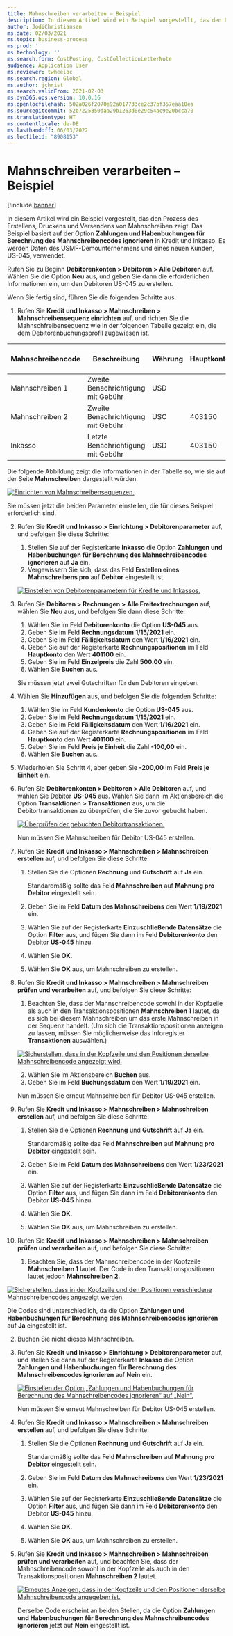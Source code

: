 ```yaml
---
title: Mahnschreiben verarbeiten – Beispiel
description: In diesem Artikel wird ein Beispiel vorgestellt, das den Prozess des Erstellens, Druckens und Versendens von Mahnschreiben zeigt.
author: JodiChristiansen
ms.date: 02/03/2021
ms.topic: business-process
ms.prod: ''
ms.technology: ''
ms.search.form: CustPosting, CustCollectionLetterNote
audience: Application User
ms.reviewer: twheeloc
ms.search.region: Global
ms.author: jchrist
ms.search.validFrom: 2021-02-03
ms.dyn365.ops.version: 10.0.16
ms.openlocfilehash: 502a026f2070e92a017733ce2c37bf357eaa10ea
ms.sourcegitcommit: 52b7225350daa29b1263d8e29c54ac9e20bcca70
ms.translationtype: HT
ms.contentlocale: de-DE
ms.lasthandoff: 06/03/2022
ms.locfileid: "8908153"
---
```

# <a name="process-collection-letters-example"></a>Mahnschreiben verarbeiten – Beispiel

[!include [banner](../../includes/banner.md)]

In diesem Artikel wird ein Beispiel vorgestellt, das den Prozess des Erstellens, Druckens und Versendens von Mahnschreiben zeigt. Das Beispiel basiert auf der Option **Zahlungen und Habenbuchungen für Berechnung des Mahnschreibencodes ignorieren** in Kredit und Inkasso. Es werden Daten des USMF-Demounternehmens und eines neuen Kunden, US-045, verwendet.

Rufen Sie zu Beginn **Debitorenkonten \> Debitoren \> Alle Debitoren** auf. Wählen Sie die Option **Neu** aus, und geben Sie dann die erforderlichen Informationen ein, um den Debitoren US-045 zu erstellen.

Wenn Sie fertig sind, führen Sie die folgenden Schritte aus.

1. Rufen Sie **Kredit und Inkasso \> Mahnschreiben \> Mahnschreibensequenz einrichten** auf, und richten Sie die Mahnschfreibensequenz wie in der folgenden Tabelle gezeigt ein, die dem Debitorenbuchungsprofil zugewiesen ist.

|     Mahnschreibencode      |     Beschreibung                           |     Währung      |     Hauptkonto        |     Gebühren in Währung     |     Minimum über        |     Zu sperrende Tage      |
|---------------------------------  |---------------------------------------    |-----------------  |-----------------------    |-------------------------- |-----------------------    |---------------------  |
|     Mahnschreiben 1         |     Zweite Benachrichtigung mit Gebühr        |     USD           |                           |     0,00                  |     0,00                  |     2                 |
|     Mahnschreiben 2         |     Zweite Benachrichtigung mit Gebühr        |     USC           |     403150                |     20.00                 |     10.00                 |     3                 |
|     Inkasso                    |     Letzte Benachrichtigung mit Gebühr         |     USD           |     403150                |     50.00                 |     100.00                |     15                |

Die folgende Abbildung zeigt die Informationen in der Tabelle so, wie sie auf der Seite **Mahnschreiben** dargestellt würden. 

[![Einrichten von Mahnschreibensequenzen.](./media/Ignore-payments-creditmemos-1.PNG)](./media/Ignore-payments-creditmemos-1.PNG)

 Sie müssen jetzt die beiden Parameter einstellen, die für dieses Beispiel erforderlich sind.

2. Rufen Sie **Kredit und Inkasso \> Einrichtung \> Debitorenparameter** auf, und befolgen Sie diese Schritte:

    1. Stellen Sie auf der Registerkarte **Inkasso** die Option **Zahlungen und Habenbuchungen für Berechnung des Mahnschreibencodes ignorieren** auf **Ja** ein.
    2. Vergewissern Sie sich, dass das Feld **Erstellen eines Mahnschreibens pro** auf **Debitor** eingestellt ist.

    [![Einstellen von Debitorenparametern für Kredite und Inkassos.](./media/Ignore-payments-creditmemos-2.PNG)](./media/Ignore-payments-creditmemos-2.PNG)

3. Rufen Sie **Debitoren \> Rechnungen \> Alle Freitextrechnungen** auf, wählen Sie **Neu** aus, und befolgen Sie dann diese Schritte:

    1. Wählen Sie im Feld **Debitorenkonto** die Option **US-045** aus.
    2. Geben Sie im Feld **Rechnungsdatum** **1/15/2021** ein.
    3. Geben Sie im Feld **Fälligkeitsdatum** den Wert **1/16/2021** ein.
    4. Geben Sie auf der Registerkarte **Rechnungspositionen** im Feld **Hauptkonto** den Wert **401100** ein.
    5. Geben Sie im Feld **Einzelpreis** die Zahl **500.00** ein.
    6. Wählen Sie **Buchen** aus.

    Sie müssen jetzt zwei Gutschriften für den Debitoren eingeben.

4. Wählen Sie **Hinzufügen** aus, und befolgen Sie die folgenden Schritte:

    1. Wählen Sie im Feld **Kundenkonto** die Option **US-045** aus.
    2. Geben Sie im Feld **Rechnungsdatum** **1/15/2021** ein.
    3. Geben Sie im Feld **Fälligkeitsdatum** den Wert **1/16/2021** ein.
    4. Geben Sie auf der Registerkarte **Rechnungspositionen** im Feld **Hauptkonto** den Wert **401100** ein.
    5. Geben Sie im Feld **Preis je Einheit** die Zahl **-100,00** ein.
    6. Wählen Sie **Buchen** aus.

5. Wiederholen Sie Schritt 4, aber geben Sie **-200,00** im Feld **Preis je Einheit** ein.
6. Rufen Sie **Debitorenkonten \> Debitoren \> Alle Debitoren** auf, und wählen Sie Debitor **US-045** aus. Wählen Sie dann im Aktionsbereich die Option **Transaktionen \> Transaktionen** aus, um die Debitortransaktionen zu überprüfen, die Sie zuvor gebucht haben.

    [![Überprüfen der gebuchten Debitortransaktionen.](./media/Ignore-payments-creditmemos-3.PNG)](./media/Ignore-payments-creditmemos-3.PNG)

    Nun müssen Sie Mahnschreiben für Debitor US-045 erstellen.

7. Rufen Sie **Kredit und Inkasso \> Mahnschreiben \> Mahnschreiben erstellen** auf, und befolgen Sie diese Schritte:

    1. Stellen Sie die Optionen **Rechnung** und **Gutschrift** auf **Ja** ein.

        Standardmäßig sollte das Feld **Mahnschreiben** auf **Mahnung pro Debitor** eingestellt sein.

    2. Geben Sie im Feld **Datum des Mahnschreibens** den Wert **1/19/2021** ein.
    3. Wählen Sie auf der Registerkarte **Einzuschließende Datensätze** die Option **Filter** aus, und fügen Sie dann im Feld **Debitorenkonto** den Debitor **US-045** hinzu.
    4. Wählen Sie **OK**.
    5. Wählen Sie **OK** aus, um Mahnschreiben zu erstellen.

8. Rufen Sie **Kredit und Inkasso \> Mahnschreiben \> Mahnschreiben prüfen und verarbeiten** auf, und befolgen Sie diese Schritte:

    1. Beachten Sie, dass der Mahnschreibencode sowohl in der Kopfzeile als auch in den Transaktionspositionen **Mahnschreiben 1** lautet, da es sich bei diesem Mahnschreiben um das erste Mahnschreiben in der Sequenz handelt. (Um sich die Transaktionspositionen anzeigen zu lassen, müssen Sie möglicherweise das Inforegister **Transaktionen** auswählen.)

   [![Sicherstellen, dass in der Kopfzeile und den Positionen derselbe Mahnschreibencode angezeigt wird.](./media/Ignore-payments-creditmemos-4.PNG)](./media/Ignore-payments-creditmemos-4.PNG)

    2. Wählen Sie im Aktionsbereich **Buchen** aus.
    3. Geben Sie im Feld **Buchungsdatum** den Wert **1/19/2021** ein.

    Nun müssen Sie erneut Mahnschreiben für Debitor US-045 erstellen.

9. Rufen Sie **Kredit und Inkasso \> Mahnschreiben \> Mahnschreiben erstellen** auf, und befolgen Sie diese Schritte:

    1. Stellen Sie die Optionen **Rechnung** und **Gutschrift** auf **Ja** ein.

        Standardmäßig sollte das Feld **Mahnschreiben** auf **Mahnung pro Debitor** eingestellt sein.

    2. Geben Sie im Feld **Datum des Mahnschreibens** den Wert **1/23/2021** ein.
    3. Wählen Sie auf der Registerkarte **Einzuschließende Datensätze** die Option **Filter** aus, und fügen Sie dann im Feld **Debitorenkonto** den Debitor **US-045** hinzu.
    4. Wählen Sie **OK**.
    5. Wählen Sie **OK** aus, um Mahnschreiben zu erstellen.

10. Rufen Sie **Kredit und Inkasso \> Mahnschreiben \> Mahnschreiben prüfen und verarbeiten** auf, und befolgen Sie diese Schritte:

    1. Beachten Sie, dass der Mahnschreibencode in der Kopfzeile **Mahnschreiben 1** lautet. Der Code in den Transaktionspositionen lautet jedoch **Mahnschreiben 2**.

   [![Sicherstellen, dass in der Kopfzeile und den Positionen verschiedene Mahnschreibencodes angezeigt werden.](./media/Ignore-payments-creditmemos-5.PNG)](./media/Ignore-payments-creditmemos-5.PNG)

  Die Codes sind unterschiedlich, da die Option **Zahlungen und Habenbuchungen für Berechnung des Mahnschreibencodes ignorieren** auf **Ja** eingestellt ist.

  2. Buchen Sie nicht dieses Mahnschreiben.

11. Rufen Sie **Kredit und Inkasso \> Einrichtung \> Debitorenparameter** auf, und stellen Sie dann auf der Registerkarte **Inkasso** die Option **Zahlungen und Habenbuchungen für Berechnung des Mahnschreibencodes ignorieren** auf **Nein** ein.

    [![Einstellen der Option „Zahlungen und Habenbuchungen für Berechnung des Mahnschreibencodes ignorieren“ auf „Nein“.](./media/Ignore-payments-creditmemos-6.PNG)](./media/Ignore-payments-creditmemos-6.PNG)

    Nun müssen Sie erneut Mahnschreiben für Debitor US-045 erstellen.

12. Rufen Sie **Kredit und Inkasso \> Mahnschreiben \> Mahnschreiben erstellen** auf, und befolgen Sie diese Schritte:

    1. Stellen Sie die Optionen **Rechnung** und **Gutschrift** auf **Ja** ein.

        Standardmäßig sollte das Feld **Mahnschreiben** auf **Mahnung pro Debitor** eingestellt sein.

    2. Geben Sie im Feld **Datum des Mahnschreibens** den Wert **1/23/2021** ein.
    3. Wählen Sie auf der Registerkarte **Einzuschließende Datensätze** die Option **Filter** aus, und fügen Sie dann im Feld **Debitorenkonto** den Debitor **US-045** hinzu.
    4. Wählen Sie **OK**.
    5. Wählen Sie **OK** aus, um Mahnschreiben zu erstellen.

13. Rufen Sie **Kredit und Inkasso \> Mahnschreiben \> Mahnschreiben prüfen und verarbeiten** auf, und beachten Sie, dass der Mahnschreibencode sowohl in der Kopfzeile als auch in den Transaktionspositionen **Mahnschreiben 2** lautet.

    [![Erneutes Anzeigen, dass in der Kopfzeile und den Positionen derselbe Mahnschreibencode angegeben ist.](./media/Ignore-payments-creditmemos-7.PNG)](./media/Ignore-payments-creditmemos-7.PNG)

    Derselbe Code erscheint an beiden Stellen, da die Option **Zahlungen und Habenbuchungen für Berechnung des Mahnschreibencodes ignorieren** jetzt auf **Nein** eingestellt ist.
